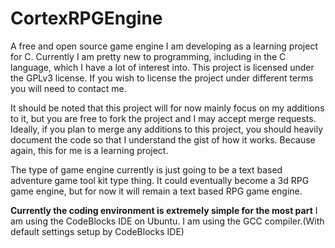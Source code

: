 # CortexRPGEngine
A free and open source game engine I am developing as a learning project for C.  Currently I am pretty new to programming, including in the C language, which I have a lot of interest into.  This project is licensed under the GPLv3 license.  If you wish to license the project under different terms you will need to contact me.

It should be noted that this project will for now mainly focus on my additions to it, but you are free to fork the project and I may accept merge requests.
Ideally, if you plan to merge any additions to this project, you should heavily document the code so that I understand the gist of how it works.  Because again, this for me is a learning project.

The type of game engine currently is just going to be a text based adventure game tool kit type thing.  It could eventually become a 3d RPG game engine, but for now it will remain a text based RPG game engine.


**Currently the coding environment is extremely simple for the most part**
I am using the CodeBlocks IDE on Ubuntu. I am using the GCC compiler.(With default settings setup by CodeBlocks IDE)
